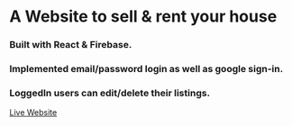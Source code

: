 # A Website to sell & rent your house

### Built with React & Firebase.
### Implemented email/password login as well as google sign-in.
### LoggedIn users can edit/delete their listings.

[Live Website](https://home-hub-six.vercel.app/)

